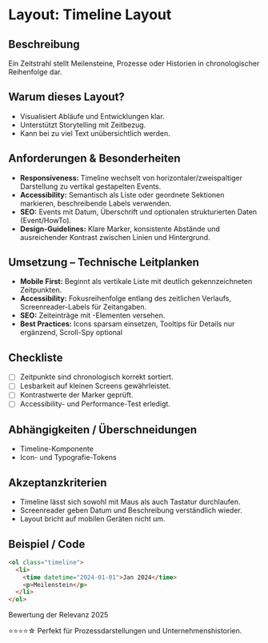 # Layout: Timeline Layout

## Beschreibung
Ein Zeitstrahl stellt Meilensteine, Prozesse oder Historien in chronologischer Reihenfolge dar.

## Warum dieses Layout?
- Visualisiert Abläufe und Entwicklungen klar.
- Unterstützt Storytelling mit Zeitbezug.
- Kann bei zu viel Text unübersichtlich werden.

## Anforderungen & Besonderheiten
- **Responsiveness:** Timeline wechselt von horizontaler/zweispaltiger Darstellung zu vertikal gestapelten Events.
- **Accessibility:** Semantisch als Liste oder geordnete Sektionen markieren, beschreibende Labels verwenden.
- **SEO:** Events mit Datum, Überschrift und optionalen strukturierten Daten (Event/HowTo).
- **Design-Guidelines:** Klare Marker, konsistente Abstände und ausreichender Kontrast zwischen Linien und Hintergrund.

## Umsetzung – Technische Leitplanken
- **Mobile First:** Beginnt als vertikale Liste mit deutlich gekennzeichneten Zeitpunkten.
- **Accessibility:** Fokusreihenfolge entlang des zeitlichen Verlaufs, Screenreader-Labels für Zeitangaben.
- **SEO:** Zeiteinträge mit <time>-Elementen versehen.
- **Best Practices:** Icons sparsam einsetzen, Tooltips für Details nur ergänzend, Scroll-Spy optional

## Checkliste
- [ ] Zeitpunkte sind chronologisch korrekt sortiert.
- [ ] Lesbarkeit auf kleinen Screens gewährleistet.
- [ ] Kontrastwerte der Marker geprüft.
- [ ] Accessibility- und Performance-Test erledigt.

## Abhängigkeiten / Überschneidungen
- Timeline-Komponente
- Icon- und Typografie-Tokens

## Akzeptanzkriterien
- Timeline lässt sich sowohl mit Maus als auch Tastatur durchlaufen.
- Screenreader geben Datum und Beschreibung verständlich wieder.
- Layout bricht auf mobilen Geräten nicht um.

## Beispiel / Code
```html
<ol class="timeline">
  <li>
    <time datetime="2024-01-01">Jan 2024</time>
    <p>Meilenstein</p>
  </li>
</ol>
```

Bewertung der Relevanz 2025

⭐⭐⭐⭐☆ Perfekt für Prozessdarstellungen und Unternehmenshistorien.
